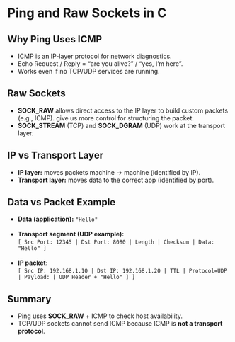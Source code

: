 # Ping and Raw Sockets in C

## Why Ping Uses ICMP
- ICMP is an IP-layer protocol for network diagnostics.  
- Echo Request / Reply = “are you alive?” / “yes, I’m here”.  
- Works even if no TCP/UDP services are running.  

## Raw Sockets
- **SOCK_RAW** allows direct access to the IP layer to build custom packets (e.g., ICMP). give us more control for structuring the packet. 
- **SOCK_STREAM** (TCP) and **SOCK_DGRAM** (UDP) work at the transport layer.


## IP vs Transport Layer
- **IP layer:** moves packets machine → machine (identified by IP).  
- **Transport layer:** moves data to the correct app (identified by port).  

## Data vs Packet Example
- **Data (application):** `"Hello"` <br><br>
- **Transport segment (UDP example):** <br>
`[ Src Port: 12345 | Dst Port: 8080 | Length | Checksum | Data: "Hello" ]`<br><br>
- **IP packet:** <br>
`[ Src IP: 192.168.1.10 | Dst IP: 192.168.1.20 | TTL | Protocol=UDP | Payload: [ UDP Header + "Hello" ] ]`  

## Summary
- Ping uses **SOCK_RAW** + ICMP to check host availability.  
- TCP/UDP sockets cannot send ICMP because ICMP is **not a transport protocol**.
